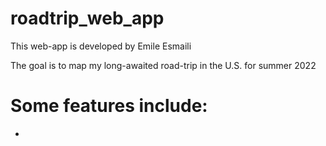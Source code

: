 # roadtrip_web_app

This web-app is developed by Emile Esmaili

The goal is to map my long-awaited road-trip in the U.S. for summer 2022

# Some features include:
-